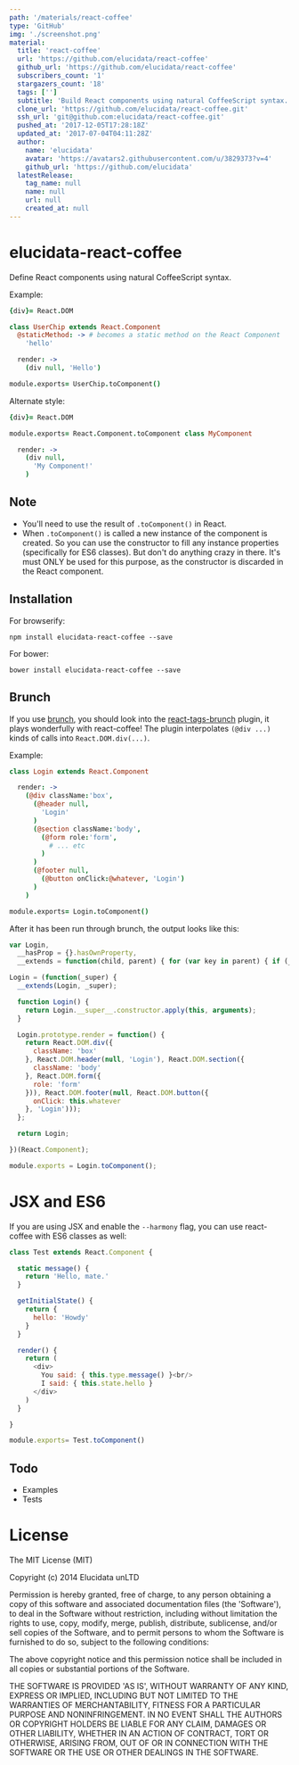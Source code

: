 ```yaml
---
path: '/materials/react-coffee'
type: 'GitHub'
img: './screenshot.png'
material:
  title: 'react-coffee'
  url: 'https://github.com/elucidata/react-coffee'
  github_url: 'https://github.com/elucidata/react-coffee'
  subscribers_count: '1'
  stargazers_count: '18'
  tags: ['']
  subtitle: 'Build React components using natural CoffeeScript syntax.'
  clone_url: 'https://github.com/elucidata/react-coffee.git'
  ssh_url: 'git@github.com:elucidata/react-coffee.git'
  pushed_at: '2017-12-05T17:28:18Z'
  updated_at: '2017-07-04T04:11:28Z'
  author:
    name: 'elucidata'
    avatar: 'https://avatars2.githubusercontent.com/u/3829373?v=4'
    github_url: 'https://github.com/elucidata'
  latestRelease:
    tag_name: null
    name: null
    url: null
    created_at: null
---
```

# elucidata-react-coffee

Define React components using natural CoffeeScript syntax.

Example:

```coffeescript
{div}= React.DOM

class UserChip extends React.Component
  @staticMethod: -> # becomes a static method on the React Component
    'hello'

  render: ->
    (div null, 'Hello')

module.exports= UserChip.toComponent()
```

Alternate style:

```coffeescript
{div}= React.DOM

module.exports= React.Component.toComponent class MyComponent

  render: ->
    (div null,
      'My Component!'
    )
```

## Note

* You'll need to use the result of `.toComponent()` in React.
* When `.toComponent()` is called a new instance of the component is created.
  So you can use the constructor to fill any instance properties (specifically
  for ES6 classes). But don't do anything crazy in there. It's must ONLY be
  used for this purpose, as the constructor is discarded in the React component.

## Installation

For browserify:

    npm install elucidata-react-coffee --save

For bower:

    bower install elucidata-react-coffee --save


## Brunch

If you use [brunch](http://brunch.io), you should look into
the [react-tags-brunch](https://github.com/elucidata/react-tags-brunch)
plugin, it plays wonderfully with react-coffee! The plugin
interpolates `(@div ...)` kinds of calls into `React.DOM.div(...)`. 

Example:

```coffeescript
class Login extends React.Component

  render: ->
    (@div className:'box',
      (@header null,
        'Login'
      )
      (@section className:'body',
        (@form role:'form',
          # ... etc
        )
      )
      (@footer null,
        (@button onClick:@whatever, 'Login')
      )
    )

module.exports= Login.toComponent()
```

After it has been run through brunch, the output looks like this:

```javascript
var Login,
  __hasProp = {}.hasOwnProperty,
  __extends = function(child, parent) { for (var key in parent) { if (__hasProp.call(parent, key)) child[key] = parent[key]; } function ctor() { this.constructor = child; } ctor.prototype = parent.prototype; child.prototype = new ctor(); child.__super__ = parent.prototype; return child; };

Login = (function(_super) {
  __extends(Login, _super);

  function Login() {
    return Login.__super__.constructor.apply(this, arguments);
  }

  Login.prototype.render = function() {
    return React.DOM.div({
      className: 'box'
    }, React.DOM.header(null, 'Login'), React.DOM.section({
      className: 'body'
    }, React.DOM.form({
      role: 'form'
    })), React.DOM.footer(null, React.DOM.button({
      onClick: this.whatever
    }, 'Login')));
  };

  return Login;

})(React.Component);

module.exports = Login.toComponent();
```

# JSX and ES6

If you are using JSX and enable the `--harmony` flag, you can use react-coffee
with ES6 classes as well:

```javascript
class Test extends React.Component {

  static message() {
    return 'Hello, mate.'
  }

  getInitialState() {
    return {
      hello: 'Howdy'
    }
  }

  render() {
    return (
      <div>
        You said: { this.type.message() }<br/>
        I said: { this.state.hello }
      </div>
    )
  }

}

module.exports= Test.toComponent()
```

## Todo

- Examples
- Tests

# License

The MIT License (MIT)

Copyright (c) 2014 Elucidata unLTD

Permission is hereby granted, free of charge, to any person obtaining a copy
of this software and associated documentation files (the 'Software'), to deal
in the Software without restriction, including without limitation the rights
to use, copy, modify, merge, publish, distribute, sublicense, and/or sell
copies of the Software, and to permit persons to whom the Software is
furnished to do so, subject to the following conditions:

The above copyright notice and this permission notice shall be included in all
copies or substantial portions of the Software.

THE SOFTWARE IS PROVIDED 'AS IS', WITHOUT WARRANTY OF ANY KIND, EXPRESS OR
IMPLIED, INCLUDING BUT NOT LIMITED TO THE WARRANTIES OF MERCHANTABILITY,
FITNESS FOR A PARTICULAR PURPOSE AND NONINFRINGEMENT. IN NO EVENT SHALL THE
AUTHORS OR COPYRIGHT HOLDERS BE LIABLE FOR ANY CLAIM, DAMAGES OR OTHER
LIABILITY, WHETHER IN AN ACTION OF CONTRACT, TORT OR OTHERWISE, ARISING FROM,
OUT OF OR IN CONNECTION WITH THE SOFTWARE OR THE USE OR OTHER DEALINGS IN THE
SOFTWARE.
